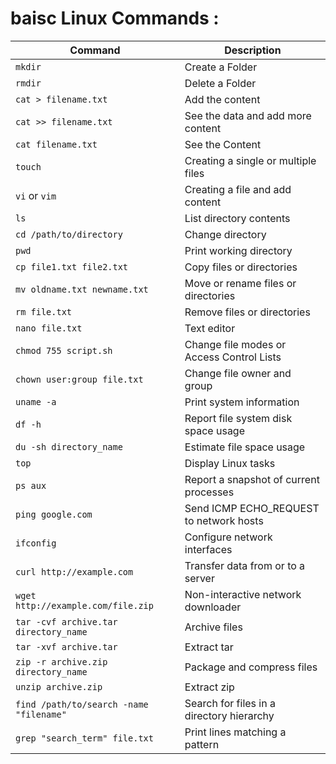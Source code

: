 # baisc Linux Commands :
| Command                       | Description                                         |
|-------------------------------|-----------------------------------------------------|
| `mkdir`                       | Create a Folder                                     |
| `rmdir`                       | Delete a Folder                                     |
| `cat > filename.txt`          | Add the content                                     |
| `cat >> filename.txt`         | See the data and add more content                   |
| `cat filename.txt`            | See the Content                                     |
| `touch`                       | Creating a single or multiple files                 |
| `vi` or `vim`                 | Creating a file and add content                     |
| `ls`                          | List directory contents                             |
| `cd /path/to/directory`       | Change directory                                    |
| `pwd`                         | Print working directory                             |
| `cp file1.txt file2.txt`      | Copy files or directories                           |
| `mv oldname.txt newname.txt`  | Move or rename files or directories                 |
| `rm file.txt`                 | Remove files or directories                         |
| `nano file.txt`               | Text editor                                         |
| `chmod 755 script.sh`         | Change file modes or Access Control Lists           |
| `chown user:group file.txt`   | Change file owner and group                         |
| `uname -a`                    | Print system information                            |
| `df -h`                       | Report file system disk space usage                 |
| `du -sh directory_name`       | Estimate file space usage                           |
| `top`                         | Display Linux tasks                                 |
| `ps aux`                      | Report a snapshot of current processes              |
| `ping google.com`             | Send ICMP ECHO_REQUEST to network hosts             |
| `ifconfig`                    | Configure network interfaces                        |
| `curl http://example.com`     | Transfer data from or to a server                   |
| `wget http://example.com/file.zip` | Non-interactive network downloader            |
| `tar -cvf archive.tar directory_name` | Archive files                               |
| `tar -xvf archive.tar`        | Extract tar                                         |
| `zip -r archive.zip directory_name` | Package and compress files                   |
| `unzip archive.zip`           | Extract zip                                         |
| `find /path/to/search -name "filename"` | Search for files in a directory hierarchy |
| `grep "search_term" file.txt` | Print lines matching a pattern                      |

